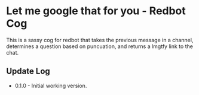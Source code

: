 # Let me google that for you - Redbot Cog
This is a sassy cog for redbot that takes the previous message in a channel, determines a question based on puncuation, and returns a lmgtfy link to the chat.
## Update Log
- 0.1.0 - Initial working version.